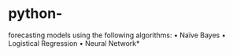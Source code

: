 # python-
forecasting models using the following algorithms: • Naïve Bayes • Logistical Regression • Neural Network*
